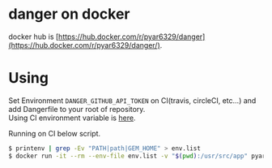 # danger on docker

docker hub is [https://hub.docker.com/r/pyar6329/danger](https://hub.docker.com/r/pyar6329/danger/).

# Using

Set Environment `DANGER_GITHUB_API_TOKEN` on CI(travis, circleCI, etc...) and add Dangerfile to your root of repository.  
Using CI environment variable is [here](https://github.com/danger/danger/blob/master/lib/danger/ci_source/travis.rb).

Running on CI below script.

```bash
$ printenv | grep -Ev "PATH|path|GEM_HOME" > env.list
$ docker run -it --rm --env-file env.list -v "$(pwd):/usr/src/app" pyar6329/danger:latest
```

